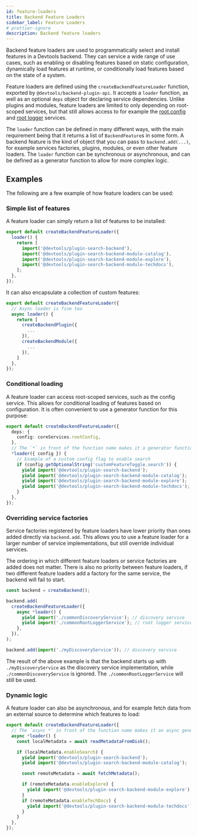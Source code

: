 ```yaml
---
id: feature-loaders
title: Backend Feature Loaders
sidebar_label: Feature Loaders
# prettier-ignore
description: Backend feature loaders
---
```


Backend feature loaders are used to programmatically select and install features in a Devtools backend. They can service a wide range of use cases, such as enabling or disabling features based on static configuration, dynamically load features at runtime, or conditionally load features based on the state of a system.

Feature loaders are defined using the `createBackendFeatureLoader` function, exported by `@devtools/backend-plugin-api`. It accepts a `loader` function, as well as an optional `deps` object for declaring service dependencies. Unlike plugins and modules, feature loaders are limited to only depending on root-scoped services, but that still allows access to for example the [root config](../core-services/root-config.md) and [root logger](../core-services/root-logger.md) services.

The `loader` function can be defined in many different ways, with the main requirement being that it returns a list of `BackendFeature`s in some form. A backend feature is the kind of object that you can pass to `backend.add(...)`, for example services factories, plugins, modules, or even other feature loaders. The `loader` function can be synchronous or asynchronous, and can be defined as a generator function to allow for more complex logic.

## Examples

The following are a few example of how feature loaders can be used:

### Simple list of features

A feature loader can simply return a list of features to be installed:

```ts
export default createBackendFeatureLoader({
  loader() {
    return [
      import('@devtools/plugin-search-backend'),
      import('@devtools/plugin-search-backend-module-catalog'),
      import('@devtools/plugin-search-backend-module-explore'),
      import('@devtools/plugin-search-backend-module-techdocs'),
    ];
  },
});
```

It can also encapsulate a collection of custom features:

```ts
export default createBackendFeatureLoader({
  // Async loader is fine too
  async loader() {
    return [
      createBackendPlugin({
        ...
      }),
      createBackendModule({
        ...
      }),
    ]
  },
});
```

### Conditional loading

A feature loader can access root-scoped services, such as the config service. This allows for conditional loading of features based on configuration. It is often convenient to use a generator function for this purpose:

```ts
export default createBackendFeatureLoader({
  deps: {
    config: coreServices.rootConfig,
  },
  // The `*` in front of the function name makes it a generator function
  *loader({ config }) {
    // Example of a custom config flag to enable search
    if (config.getOptionalString('customFeatureToggle.search')) {
      yield import('@devtools/plugin-search-backend');
      yield import('@devtools/plugin-search-backend-module-catalog');
      yield import('@devtools/plugin-search-backend-module-explore');
      yield import('@devtools/plugin-search-backend-module-techdocs');
    }
  },
});
```

### Overriding service factories

Service factories registered by feature loaders have lower priority than ones added directly via `backend.add`. This allows you to use a feature loader for a larger number of service implementations, but still override individual services.

The ordering in which different feature loaders or service factories are added does not matter. There is also no priority between feature loaders, if two different feature loaders add a factory for the same service, the backend will fail to start.

```ts
const backend = createBackend();

backend.add(
  createBackendFeatureLoader({
    async *loader() {
      yield import('./commonDiscoveryService'); // discovery service
      yield import('./commonRootLoggerService'); // root logger service
    },
  }),
);

backend.add(import('./myDiscoveryService')); // discovery service
```

The result of the above example is that the backend starts up with `./myDiscoveryService` as the discovery service implementation, while `./commonDiscoveryService` is ignored. The `./commonRootLoggerService` will still be used.

### Dynamic logic

A feature loader can also be asynchronous, and for example fetch data from an external source to determine which features to load:

```ts
export default createBackendFeatureLoader({
  // The `async *` in front of the function name makes it an async generator function.
  async *loader() {
    const localMetadata = await readMetadataFromDisk();

    if (localMetadata.enableSearch) {
      yield import('@devtools/plugin-search-backend');
      yield import('@devtools/plugin-search-backend-module-catalog');

      const remoteMetadata = await fetchMetadata();

      if (remoteMetadata.enableExplore) {
        yield import('@devtools/plugin-search-backend-module-explore');
      }
      if (remoteMetadata.enableTechDocs) {
        yield import('@devtools/plugin-search-backend-module-techdocs');
      }
    }
  },
});
```

